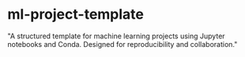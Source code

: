 # ml-project-template
"A structured template for machine learning projects using Jupyter notebooks and Conda. Designed for reproducibility and collaboration."
